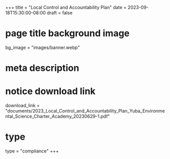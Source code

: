 +++
title = "Local Control and Accountability Plan"
date = 2023-09-18T15:30:00-08:00
draft = false
# page title background image
bg_image = "images/banner.webp"
# meta description
# notice download link
download_link  = "documents/2023_Local_Control_and_Accountability_Plan_Yuba_Environmental_Science_Charter_Academy_20230629-1.pdf"
# type
type = "compliance"
+++

